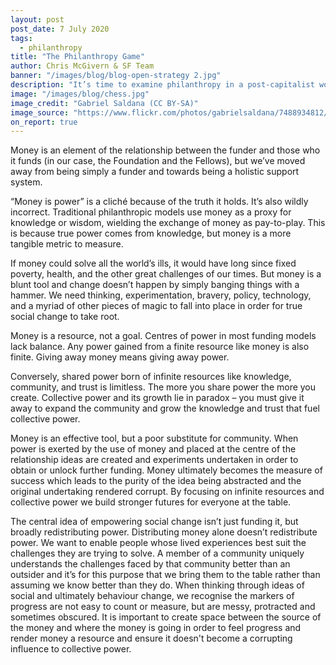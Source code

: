 ```yaml
---
layout: post
post_date: 7 July 2020
tags:
  - philanthropy
title: "The Philanthropy Game"
author: Chris McGivern & SF Team
banner: "/images/blog/blog-open-strategy 2.jpg"
description: "It’s time to examine philanthropy in a post-capitalist world."
image: "/images/blog/chess.jpg"
image_credit: "Gabriel Saldana (CC BY-SA)"
image_source: "https://www.flickr.com/photos/gabrielsaldana/7488934812/in/photostream/"
on_report: true
---
```

Money is an element of the relationship between the funder and those who it funds (in our case, the Foundation and the Fellows), but we’ve moved away from being simply a funder and towards being a holistic support system.

“Money is power” is a cliché because of the truth it holds. It’s also wildly incorrect. Traditional philanthropic models use money as a proxy for knowledge or wisdom, wielding the exchange of money as pay-to-play. This is because true power comes from knowledge, but money is a more tangible metric to measure.

If money could solve all the world’s ills, it would have long since fixed poverty, health, and the other great challenges of our times. But money is a blunt tool and change doesn’t happen by simply banging things with a hammer. We need thinking, experimentation, bravery, policy, technology, and a myriad of other pieces of magic to fall into place in order for true social change to take root.

Money is a resource, not a goal. Centres of power in most funding models lack balance. Any power gained from a finite resource like money is also finite. Giving away money means giving away power. 

Conversely, shared power born of infinite resources like knowledge, community, and trust is limitless. The more you share power the more you create. Collective power and its growth lie in paradox – you must give it away to expand the community and grow the knowledge and trust that fuel collective power. 

Money is an effective tool, but a poor substitute for community. When power is exerted by the use of money and placed at the centre of the relationship ideas are created and experiments undertaken in order to obtain or unlock further funding. Money ultimately becomes the measure of success which leads to the purity of the idea being abstracted and the original undertaking rendered corrupt. By focusing on infinite resources and collective power we build stronger futures for everyone at the table.

The central idea of empowering social change isn’t just funding it, but broadly redistributing power. Distributing money alone doesn’t redistribute power. We want to enable people whose lived experiences best suit the challenges they are trying to solve. A member of a community uniquely understands the challenges faced by that community better than an outsider and it’s for this purpose that we bring them to the table rather than assuming we know better than they do. When thinking through ideas of social and ultimately behaviour change, we recognise the markers of progress are not easy to count or measure, but are messy, protracted and sometimes obscured. It is important to create space between the source of the money and where the money is going in order to feel progress and render money a resource and ensure it doesn't become a corrupting influence to collective power.
